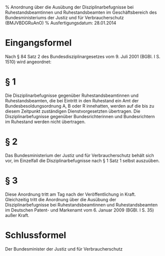 % Anordnung über die Ausübung der Disziplinarbefugnisse bei Ruhestandsbeamtinnen und Ruhestandsbeamten im Geschäftsbereich des Bundesministeriums der Justiz und für Verbraucherschutz  (BMJVBDGRuAnO)
% Ausfertigungsdatum: 28.01.2014
 
# Eingangsformel

Nach § 84 Satz 2 des Bundesdisziplinargesetzes vom 9. Juli 2001 (BGBl. I S. 1510) wird angeordnet:

# § 1

Die Disziplinarbefugnisse gegenüber Ruhestandsbeamtinnen und Ruhestandsbeamten, die bei Eintritt in den Ruhestand ein Amt der Bundesbesoldungsordnung A, B oder R innehatten, werden auf die bis zu diesem Zeitpunkt zuständigen Dienstvorgesetzten übertragen. Die Disziplinarbefugnisse gegenüber Bundesrichterinnen und Bundesrichtern im Ruhestand werden nicht übertragen.

# § 2

Das Bundesministerium der Justiz und für Verbraucherschutz behält sich vor, im Einzelfall die Disziplinarbefugnisse nach § 1 Satz 1 selbst auszuüben.

# § 3

Diese Anordnung tritt am Tag nach der Veröffentlichung in Kraft. Gleichzeitig tritt die Anordnung über die Ausübung der Disziplinarbefugnisse bei Ruhestandsbeamtinnen und Ruhestandsbeamten im Deutschen Patent- und Markenamt vom 6. Januar 2009 (BGBl. I S. 35) außer Kraft.

# Schlussformel

Der Bundesminister der Justiz und für Verbraucherschutz
